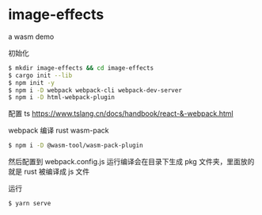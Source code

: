 # image-effects
a wasm demo

初始化

```bash
$ mkdir image-effects && cd image-effects
$ cargo init --lib
$ npm init -y
$ npm i -D webpack webpack-cli webpack-dev-server
$ npm i -D html-webpack-plugin
```

配置 ts https://www.tslang.cn/docs/handbook/react-&-webpack.html

webpack 编译 rust
wasm-pack

```bash
$ npm i -D @wasm-tool/wasm-pack-plugin
```

然后配置到 webpack.config.js
运行编译会在目录下生成 pkg 文件夹，里面放的就是 rust 被编译成 js 文件

运行
```bash
$ yarn serve
```